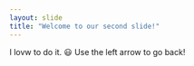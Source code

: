 ```yaml
---
layout: slide
title: "Welcome to our second slide!"
---
```

I lovw to do it. 😃
Use the left arrow to go back!
